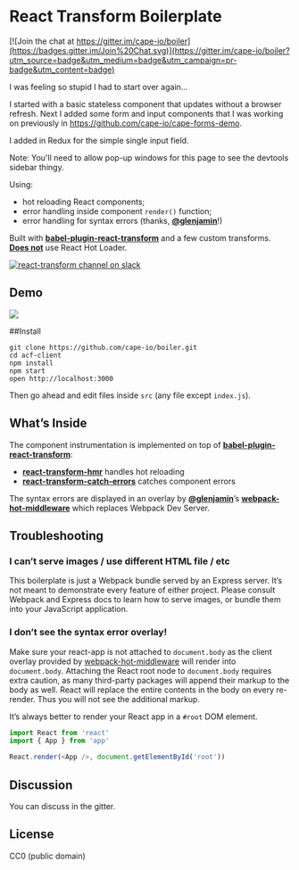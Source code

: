 React Transform Boilerplate
=====================

[![Join the chat at https://gitter.im/cape-io/boiler](https://badges.gitter.im/Join%20Chat.svg)](https://gitter.im/cape-io/boiler?utm_source=badge&utm_medium=badge&utm_campaign=pr-badge&utm_content=badge)

I was feeling so stupid I had to start over again...

I started with a basic stateless component that updates without a browser refresh.
Next I added some form and input components that I was working on previously in https://github.com/cape-io/cape-forms-demo.

I added in Redux for the simple single input field.

Note: You'll need to allow pop-up windows for this page to see the devtools sidebar thingy.

Using:

* hot reloading React components;
* error handling inside component `render()` function;
* error handling for syntax errors (thanks, **[@glenjamin](https://github.com/glenjamin)**!)

Built with **[babel-plugin-react-transform](https://github.com/gaearon/babel-plugin-react-transform)** and a few custom transforms.  
**[Does not](https://medium.com/@dan_abramov/the-death-of-react-hot-loader-765fa791d7c4)** use React Hot Loader.

[![react-transform channel on slack](https://img.shields.io/badge/slack-react--transform%40reactiflux-61DAFB.svg?style=flat-square)](http://www.reactiflux.com)

## Demo

![](http://i.imgur.com/AhGY28T.gif)

##Install
```
git clone https://github.com/cape-io/boiler.git
cd acf-client
npm install
npm start
open http://localhost:3000
```

Then go ahead and edit files inside `src` (any file except `index.js`).

## What’s Inside


The component instrumentation is implemented on top of **[babel-plugin-react-transform](https://github.com/gaearon/babel-plugin-react-transform)**:

* **[react-transform-hmr](https://github.com/gaearon/react-transform-hmr)** handles hot reloading
* **[react-transform-catch-errors](https://github.com/gaearon/react-transform-catch-errors)** catches component errors

The syntax errors are displayed in an overlay by **[@glenjamin](https://github.com/glenjamin)**’s **[webpack-hot-middleware](https://github.com/glenjamin/webpack-hot-middleware)** which replaces Webpack Dev Server.

## Troubleshooting

### I can’t serve images / use different HTML file / etc

This boilerplate is just a Webpack bundle served by an Express server. It’s not meant to demonstrate every feature of either project. Please consult Webpack and Express docs to learn how to serve images, or bundle them into your JavaScript application.

### I don’t see the syntax error overlay!

Make sure your react-app is not attached to `document.body` as the client overlay provided by [webpack-hot-middleware](https://github.com/glenjamin/webpack-hot-middleware) will render into `document.body`.
Attaching the React root node to `document.body` requires extra caution, as many third-party packages will append their markup to the body as well. React will replace the entire contents in the body on every re-render. Thus you will not see the additional markup.

It’s always better to render your React app in a `#root` DOM element.

```js
import React from 'react'
import { App } from 'app'

React.render(<App />, document.getElementById('root'))
```

## Discussion

You can discuss in the gitter.

## License

CC0 (public domain)
